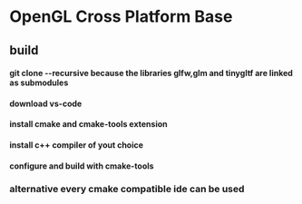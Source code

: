 # OpenGL Cross Platform Base 

## build
#### git clone --recursive because the libraries glfw,glm and tinygltf are linked as submodules
#### download vs-code
#### install cmake and cmake-tools extension
#### install c++ compiler of yout choice 
#### configure and build with cmake-tools

### alternative every cmake compatible ide can be used